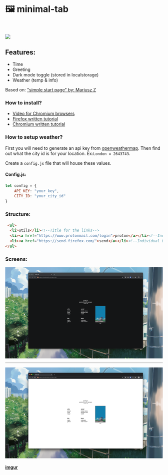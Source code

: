<h1>🖼  minimal-tab</h1>
<br>

<img align='center' src='.github/demo.gif'></img>

## Features: 
- Time
- Greeting
- Dark mode toggle (stored in localstorage)
- Weather (temp & info)

Based on: ["simple start page" by: Mariusz Z](https://stpg.tk/guides/basic-startpage)
### How to install?
- [Video for Chromium browsers](https://vimeo.com/436572024)
- [Firefox written tutorial](https://support.mozilla.org/en-US/questions/1251199)
- [Chromium written tutorial](https://developer.chrome.com/extensions/override)

### How to setup weather?

First you will need to generate an api key from [openweathermap](https://openweathermap.org/api). Then find out what the city id is for your location. Ex:`London = 2643743`.

Create a `config.js` file that will house these values.

#### Config.js:

```javascript
let config = {
    API_KEY: "your_key",
    CITY_ID: "your_city_id"
}
```

### Structure:

```html
 <ul>
  <li>utils</li><!--Title for the links-->
  <li><a href="https://www.protonmail.com/login">proton</a></li><!--Individual Link-->
  <li><a href="https://send.firefox.com/">send</a></li><!--Individual Link-->
</ul>
```

### Screens:
<img align='center' src='.github/dark.png'></img>
<hr>
<img align='center' src='.github/light.png'></img>

#### [imgur](https://imgur.com/a/ZlQtX3y)
